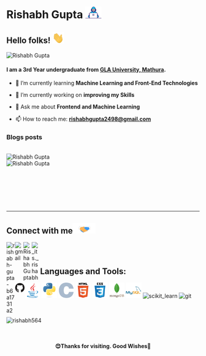 # Rishabh Gupta <img src="./images/Developer.gif" width="42px">

<h2 align="left">Hello folks! <img src="./images/Hi.gif" width="30px"></h2>

<p align="left"> <img src="https://komarev.com/ghpvc/?username=rishabh564" alt="Rishabh Gupta" /> </p>

####  I am a 3rd Year undergraduate from <a href="https://www.gla.ac.in/"><b>GLA University,</b> Mathura</a>. 


- 🌱 I’m currently learning **Machine Learning and Front-End Technologies**

- 🔭 I’m currently working on **improving my Skills**  

- 💬 Ask me about **Frontend and Machine Learning**

- 📫 How to reach me:   **rishabhgupta2498@gmail.com**


### Blogs posts
<br>

<img src="https://github-readme-stats.vercel.app/api/top-langs/?username=rishabh564&layout=compact&hide=html&hide_border=true,issues&theme=gruvbox" alt="Rishabh Gupta" />
<br />
<img align="left" src="https://github-readme-stats.vercel.app/api?username=rishabh564&show_icons=true&hide_border=true&count_private=true&hide=prs,issues&theme=gruvbox" alt="Rishabh Gupta" />
<br />
<br />
<br />
<br />
<br />
<br />
<br />

<hr>

## Connect with me<img src="./images/Handshake.gif" height="28px">

<a href="https://www.linkedin.com/in/rishabh-gupta-b6a1731a2/" target="_blank">
  <img align="left" alt="rishabh-gupta-b6a1731a2" | Linkedin" title="LinkedIn"  width="22px" src="https://cdn.jsdelivr.net/npm/simple-icons@v3/icons/linkedin.svg"> 
</a>                                   
<a href="mailto:rishabhgupta2498@gmail.com" target="_blank">
  <img align="left" alt="gmail" | Gmail" title="Gmail"  width="22px" src="https://cdn.jsdelivr.net/npm/simple-icons@3.0.1/icons/gmail.svg" />
</a>                                                                                                  
<a href="https://www.hackerrank.com/_181500563" target="_blank">
  <img align="left" alt="Rishabh Gupta" | HackerRank" title="HackerRank" width="22px" src="https://cdn.jsdelivr.net/npm/simple-icons@v3/icons/hackerrank.svg"> 
</a>
<a href="https://www.instagram.com/_its._rishabh/" target="_blank">
  <img align="left" alt="_its._rishabh" | Instagram" title="Instagram" width="22px" src="https://cdn.jsdelivr.net/npm/simple-icons@3.0.1/icons/instagram.svg">
</a>


<br />
<br />

## Languages and Tools:
  <img src="https://raw.githubusercontent.com/devicons/devicon/master/icons/java/java-original.svg" alt="java" width="40" height="40"/>      <img src="https://raw.githubusercontent.com/devicons/devicon/master/icons/python/python-original.svg" alt="python" width="40" height="40"/>      <img src="https://raw.githubusercontent.com/devicons/devicon/master/icons/c/c-original.svg" alt="c" width="40" height="40"/>      <img src="https://raw.githubusercontent.com/devicons/devicon/master/icons/html5/html5-original-wordmark.svg" alt="html5" width="40" height="40"/>      <img src="https://raw.githubusercontent.com/devicons/devicon/master/icons/css3/css3-original-wordmark.svg" alt="css3" width="40" height="40"/>      <img src="https://raw.githubusercontent.com/devicons/devicon/master/icons/mongodb/mongodb-original-wordmark.svg" alt="mongodb" width="40" height="40"/>        <img src="https://raw.githubusercontent.com/devicons/devicon/master/icons/mysql/mysql-original-wordmark.svg" alt="mysql" width="40" height="40"/>        <img src="https://upload.wikimedia.org/wikipedia/commons/0/05/Scikit_learn_logo_small.svg" alt="scikit_learn" width="40" height="40"/>       <img align="left" alt="GitHub" title="Github" width="26px" src="https://raw.githubusercontent.com/devicons/devicon/master/icons/github/github-original.svg" />     <img src="https://www.vectorlogo.zone/logos/git-scm/git-scm-icon.svg" alt="git" width="40" height="40"/>       

<br />

<p><img align="center" src="https://github-readme-streak-stats.herokuapp.com/?user=rishabh564&" alt="rishabh564" /></p>
<br />
<h4 align="center">😊Thanks for visiting. Good Wishes💐</h4>